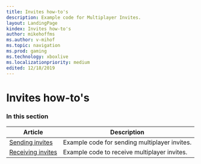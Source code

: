 ```yaml
---
title: Invites how-to's
description: Example code for Multiplayer Invites.
layout: LandingPage
kindex: Invites how-to's
author: mikehoffms
ms.author: v-mihof
ms.topic: navigation
ms.prod: gaming
ms.technology: xboxlive
ms.localizationpriority: medium
edited: 12/18/2019
---
```


# Invites how-to's


### In this section

| Article | Description |
|---------|-------------|
| [Sending invites](live-invites-send.md) | Example code for sending multiplayer invites. |
| [Receiving invites](live-invites-receive.md) | Example code to receive multiplayer invites. |
